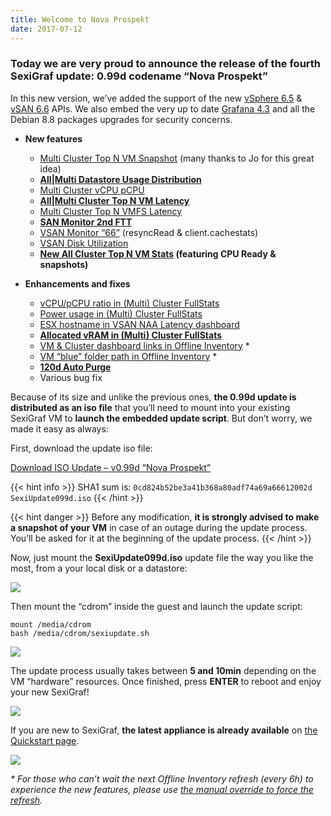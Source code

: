 ```yaml
---
title: Welcome to Nova Prospekt
date: 2017-07-12
---
```



### Today we are very proud to announce the release of the fourth **SexiGraf** update: **0.99d** codename “Nova Prospekt”

In this new version, we’ve added the support of the new [vSphere 6.5](https://pubs.vmware.com/vsphere-65/index.jsp?topic=/com.vmware.wssdk.apiref.doc/index.html&single=true) & [vSAN 6.6](http://www.virtuallyghetto.com/2017/04/new-vsan-management-6-6-api-sdks-clis.html) APIs. We also embed the very up to date [Grafana 4.3](https://grafana.com/blog/2017/05/23/grafana-4.3-release/) and all the Debian 8.8 packages upgrades for security concerns.

*   **New features**
    *   [Multi Cluster Top N VM Snapshot](http://www.sexigraf.fr/vsphere-sexipanels/#multi-cluster-top-n-vm-snapshot) (many thanks to Jo for this great idea)
    *   **[All|Multi Datastore Usage Distribution](http://www.sexigraf.fr/vsphere-sexipanels/#datastore-usage-distribution)**
    *   [Multi Cluster vCPU pCPU](http://www.sexigraf.fr/vsphere-sexipanels/#multi-cluster-vcpu-pcpu)
    *   **[All|Multi Cluster Top N VM Latency](http://www.sexigraf.fr/vsphere-sexipanels/#top-n-vm-latency)**
    *   [Multi Cluster Top N VMFS Latency](http://www.sexigraf.fr/vsphere-sexipanels/#top-n-vmfs-latency)
    *   **[SAN Monitor 2nd FTT](http://www.sexigraf.fr/vsan-sexipanels/#vsan-monitor-2nd-ftt)**
    *   [VSAN Monitor “66”](http://www.sexigraf.fr/vsan-sexipanels/#vsan-monitor) (resyncRead & client.cachestats)
    *   [VSAN Disk Utilization](http://www.sexigraf.fr/vsan-sexipanels/#vsan-disk-utilization)
    *   **[New All Cluster Top N VM Stats](http://www.sexigraf.fr/vsphere-sexipanels/#vsphere-top-n-vm-stats) (featuring CPU Ready & snapshots)**

*   **Enhancements and fixes**
    *   [vCPU/pCPU ratio in (Multi) Cluster FullStats](http://www.sexigraf.fr/vsphere-sexipanels/#cluster-fullstats)
    *   [Power usage in (Multi) Cluster FullStats](http://www.sexigraf.fr/vsphere-sexipanels/#cluster-fullstats)
    *   [ESX hostname in VSAN NAA Latency dashboard](http://www.sexigraf.fr/vsan-sexipanels/#vsan-naa-latency)
    *   **[Allocated vRAM in (Multi) Cluster FullStats](http://www.sexigraf.fr/vsphere-sexipanels/#cluster-fullstats)**
    *   [VM & Cluster dashboard links in Offline Inventory](http://www.sexigraf.fr/web-admin/#offline-inventory) \*
    *   [VM “blue” folder path in Offline Inventory](http://www.sexigraf.fr/web-admin/#offline-inventory) \*
    *   [**120d Auto Purge**](http://www.sexigraf.fr/web-admin/#house-cleaner)
    *   Various bug fix

Because of its size and unlike the previous ones, **the 0.99d update is distributed as an iso file** that you’ll need to mount into your existing SexiGraf VM to **launch the embedded update script**. But don’t worry, we made it easy as always:

First, download the update iso file:

[Download ISO Update – v0.99d “Nova Prospekt”](http://files.sexigraf.fr/SexiUpdate099d.iso)

{{< hint info >}}
SHA1 sum is: `0cd824b52be3a41b368a80adf74a69a66612002d SexiUpdate099d.iso`
{{< /hint >}}

{{< hint danger >}}
Before any modification, **it is strongly advised to make a snapshot of your VM** in case of an outage during the update process. You’ll be asked for it at the beginning of the update process.
{{< /hint >}}

Now, just mount the **SexiUpdate099d.iso** update file the way you like the most, from a your local disk or a datastore:

![](/img/SexiGraf_099d_iso.png)

Then mount the “cdrom” inside the guest and launch the update script:

```
mount /media/cdrom
bash /media/cdrom/sexiupdate.sh
```

![](/img/SexiGraf_099d_sexiupdate.png)

The update process usually takes between **5 and 10min** depending on the VM “hardware” resources. Once finished, press **ENTER** to reboot and enjoy your new SexiGraf!

![](/img/SexiGraf_099d_reboot.png)

If you are new to SexiGraf, **the latest appliance is already available** on [the Quickstart page](http://www.sexigraf.fr/quickstart/).

![](/img/SexiGraf_crab_v4.jpg)

_\* For those who can’t wait the next Offline Inventory refresh (every 6h) to experience the new features, please use [the manual override to force the refresh](http://www.sexigraf.fr/web-admin/#refresh-inventory)._